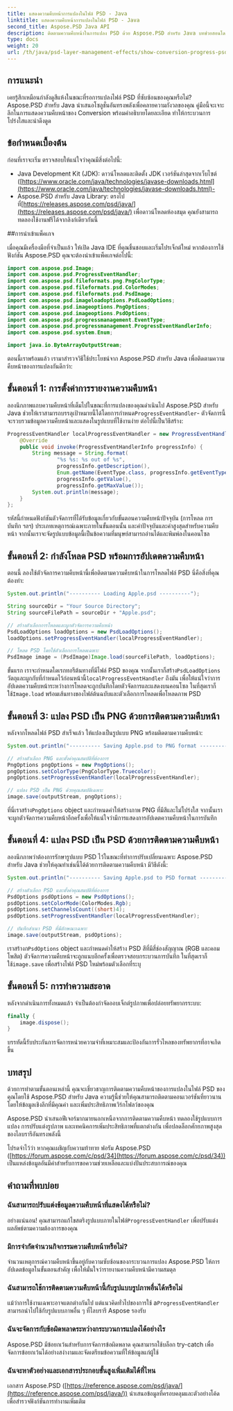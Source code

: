 ```yaml
---
title: แสดงความคืบหน้าการแปลงในไฟล์ PSD - Java
linktitle: แสดงความคืบหน้าการแปลงในไฟล์ PSD - Java
second_title: Aspose.PSD Java API
description: ติดตามความคืบหน้าในการแปลง PSD ด้วย Aspose.PSD สำหรับ Java บทช่วยสอนโดยละเอียดพร้อมตัวอย่างโค้ดเพื่อติดตามขั้นตอนการโหลดและการบันทึก ปรับปรุงประสิทธิภาพและความโปร่งใส
type: docs
weight: 20
url: /th/java/psd-layer-management-effects/show-conversion-progress-psd-files/
---
```

## การแนะนำ

เคยรู้สึกเหมือนกำลังดูสีแห้งในขณะที่รอการแปลงไฟล์ PSD ที่ซับซ้อนของคุณหรือไม่? Aspose.PSD สำหรับ Java นำเสนอโซลูชั่นอันทรงพลังเพื่อคลายความกังวลของคุณ คู่มือนี้จะเจาะลึกในการแสดงความคืบหน้าของ Conversion พร้อมคำอธิบายโดยละเอียด ทำให้กระบวนการโปร่งใสและน่าดึงดูด

## ข้อกำหนดเบื้องต้น

ก่อนที่เราจะเริ่ม ตรวจสอบให้แน่ใจว่าคุณมีสิ่งต่อไปนี้:

- Java Development Kit (JDK): ดาวน์โหลดและติดตั้ง JDK เวอร์ชันล่าสุดจากเว็บไซต์ ([https://www.oracle.com/java/technologies/javase-downloads.html](https://www.oracle.com/java/technologies/javase-downloads.html)-
-  Aspose.PSD สำหรับ Java Library: ตรงไปที่[https://releases.aspose.com/psd/java/](https://releases.aspose.com/psd/java/) เพื่อดาวน์โหลดห้องสมุด คุณยังสามารถทดลองใช้งานฟรีได้จากลิงก์เดียวกันนี้

##การนำเข้าแพ็คเกจ

เมื่อคุณมีเครื่องมือที่จำเป็นแล้ว ให้เปิด Java IDE ที่คุณชื่นชอบและเริ่มโปรเจ็กต์ใหม่ หากต้องการใช้ฟังก์ชัน Aspose.PSD คุณจะต้องนำเข้าแพ็คเกจต่อไปนี้:

```java
import com.aspose.psd.Image;
import com.aspose.psd.ProgressEventHandler;
import com.aspose.psd.fileformats.png.PngColorType;
import com.aspose.psd.fileformats.psd.ColorModes;
import com.aspose.psd.fileformats.psd.PsdImage;
import com.aspose.psd.imageloadoptions.PsdLoadOptions;
import com.aspose.psd.imageoptions.PngOptions;
import com.aspose.psd.imageoptions.PsdOptions;
import com.aspose.psd.progressmanagement.EventType;
import com.aspose.psd.progressmanagement.ProgressEventHandlerInfo;
import com.aspose.psd.system.Enum;

import java.io.ByteArrayOutputStream;
```

ตอนนี้เราพร้อมแล้ว เรามาสำรวจวิธีใช้ประโยชน์จาก Aspose.PSD สำหรับ Java เพื่อติดตามความคืบหน้าของการแปลงกันดีกว่า:

## ขั้นตอนที่ 1: การตั้งค่าการรายงานความคืบหน้า

 ลองนึกภาพแถบความคืบหน้าที่เต็มไปในขณะที่การแปลงของคุณดำเนินไป Aspose.PSD สำหรับ Java ช่วยให้เราสามารถบรรลุเป้าหมายนี้ได้โดยการกำหนด`ProgressEventHandler`- ตัวจัดการนี้จะรวบรวมข้อมูลความคืบหน้าและแสดงในรูปแบบที่ใช้งานง่าย ต่อไปนี้เป็นวิธีสร้าง:

```java
ProgressEventHandler localProgressEventHandler = new ProgressEventHandler() {
    @Override
    public void invoke(ProgressEventHandlerInfo progressInfo) {
        String message = String.format(
                "%s %s: %s out of %s",
                progressInfo.getDescription(),
                Enum.getName(EventType.class, progressInfo.getEventType()),
                progressInfo.getValue(),
                progressInfo.getMaxValue());
        System.out.println(message);
    }
};
```

รหัสนี้กำหนดฟังก์ชันตัวจัดการที่ได้รับข้อมูลเกี่ยวกับขั้นตอนความคืบหน้าปัจจุบัน (การโหลด การบันทึก ฯลฯ) ประเภทเหตุการณ์เฉพาะภายในขั้นตอนนั้น และค่าปัจจุบันและค่าสูงสุดสำหรับความคืบหน้า จากนั้นเราจะจัดรูปแบบข้อมูลนี้เป็นข้อความที่มนุษย์สามารถอ่านได้และพิมพ์ลงในคอนโซล

## ขั้นตอนที่ 2: กำลังโหลด PSD พร้อมการอัปเดตความคืบหน้า

ตอนนี้ ลองใช้ตัวจัดการความคืบหน้านี้เพื่อติดตามความคืบหน้าในการโหลดไฟล์ PSD นี่คือสิ่งที่คุณต้องทำ:

```java
System.out.println("---------- Loading Apple.psd ----------");

String sourceDir = "Your Source Directory";
String sourceFilePath = sourceDir + "Apple.psd";

// สร้างตัวเลือกการโหลดและผูกตัวจัดการความคืบหน้า
PsdLoadOptions loadOptions = new PsdLoadOptions();
loadOptions.setProgressEventHandler(localProgressEventHandler);

// โหลด PSD โดยใช้ตัวเลือกการโหลดเฉพาะ
PsdImage image = (PsdImage)Image.load(sourceFilePath, loadOptions);
```

 ขั้นแรก เราจะกำหนดไดเรกทอรีต้นทางที่มีไฟล์ PSD ของคุณ จากนั้นเราก็สร้าง`PsdLoadOptions` วัตถุและผูกกับที่กำหนดไว้ก่อนหน้านี้`localProgressEventHandler` ถึงมัน เพื่อให้แน่ใจว่าการอัปเดตความคืบหน้าระหว่างการโหลดจะถูกบันทึกโดยตัวจัดการและแสดงบนคอนโซล ในที่สุดเราก็ใช้`Image.load` พร้อมเส้นทางของไฟล์ต้นฉบับและตัวเลือกการโหลดเพื่อโหลดภาพ PSD

## ขั้นตอนที่ 3: แปลง PSD เป็น PNG ด้วยการติดตามความคืบหน้า

หลังจากโหลดไฟล์ PSD สำเร็จแล้ว ให้แปลงเป็นรูปแบบ PNG พร้อมติดตามความคืบหน้า:

```java
System.out.println("---------- Saving Apple.psd to PNG format ----------");

// สร้างตัวเลือก PNG และตั้งค่าคุณสมบัติที่ต้องการ
PngOptions pngOptions = new PngOptions();
pngOptions.setColorType(PngColorType.Truecolor);
pngOptions.setProgressEventHandler(localProgressEventHandler);

// แปลง PSD เป็น PNG ด้วยคุณสมบัติเฉพาะ
image.save(outputStream, pngOptions);
```

 ที่นี่เราสร้าง`PngOptions` object และกำหนดค่าให้สร้างภาพ PNG ที่มีสีและไม่โปร่งใส จากนั้นเราจะผูกตัวจัดการความคืบหน้าอีกครั้งเพื่อให้แน่ใจว่ามีการแสดงการอัปเดตความคืบหน้าในการบันทึก

## ขั้นตอนที่ 4: แปลง PSD เป็น PSD ด้วยการติดตามความคืบหน้า

ลองนึกภาพว่าต้องการรักษารูปแบบ PSD ไว้ในขณะที่ทำการปรับเปลี่ยนเฉพาะ Aspose.PSD สำหรับ Java ช่วยให้คุณทำเช่นนี้ได้ด้วยการติดตามความคืบหน้า มีวิธีดังนี้:

```java
System.out.println("---------- Saving Apple.psd to PSD format ----------");

// สร้างตัวเลือก PSD และตั้งค่าคุณสมบัติที่ต้องการ
PsdOptions psdOptions = new PsdOptions();
psdOptions.setColorMode(ColorModes.Rgb);
psdOptions.setChannelsCount((short)4);
psdOptions.setProgressEventHandler(localProgressEventHandler);

// บันทึกสำเนา PSD ที่มีลักษณะเฉพาะ
image.save(outputStream, psdOptions);
```

 เราสร้างก`PsdOptions` object และกำหนดค่าให้สร้าง PSD สีที่มีสี่ช่องสัญญาณ (RGB และคอมโพสิต) ตัวจัดการความคืบหน้าจะถูกแนบอีกครั้งเพื่อตรวจสอบกระบวนการบันทึก ในที่สุดเราก็ใช้`image.save` เพื่อสร้างไฟล์ PSD ใหม่พร้อมตัวเลือกที่ระบุ

## ขั้นตอนที่ 5: การทำความสะอาด

หลังจากดำเนินการทั้งหมดแล้ว จำเป็นต้องกำจัดออบเจ็กต์รูปภาพเพื่อปล่อยทรัพยากรระบบ:

```java
finally {
    image.dispose();
}
```

บรรทัดนี้รับประกันการจัดการหน่วยความจำที่เหมาะสมและป้องกันการรั่วไหลของทรัพยากรที่อาจเกิดขึ้น

## บทสรุป

ด้วยการทำตามขั้นตอนเหล่านี้ คุณจะเชี่ยวชาญการติดตามความคืบหน้าของการแปลงในไฟล์ PSD ของคุณโดยใช้ Aspose.PSD สำหรับ Java ความรู้นี้ช่วยให้คุณสามารถติดตามคอนเวอร์ชันที่ยาวนาน โดยให้ข้อมูลเชิงลึกที่มีคุณค่า และเพิ่มประสิทธิภาพเวิร์กโฟลว์ของคุณ

Aspose.PSD นำเสนอฟีเจอร์มากมายนอกเหนือจากการติดตามความคืบหน้า ทดลองใช้รูปแบบการแปลง การปรับแต่งรูปภาพ และเทคนิคการเพิ่มประสิทธิภาพที่แตกต่างกัน เพื่อปลดล็อกศักยภาพสูงสุดของไลบรารีอันทรงพลังนี้

โปรดจำไว้ว่า หากคุณเผชิญกับความท้าทาย ฟอรัม Aspose.PSD ([https://forum.aspose.com/c/psd/34](https://forum.aspose.com/c/psd/34)) เป็นแหล่งข้อมูลอันมีค่าสำหรับการขอความช่วยเหลือและแบ่งปันประสบการณ์ของคุณ

## คำถามที่พบบ่อย

### ฉันสามารถปรับแต่งข้อมูลความคืบหน้าที่แสดงได้หรือไม่?
 อย่างแน่นอน! คุณสามารถแก้ไขสตริงรูปแบบภายในไฟล์`ProgressEventHandler` เพื่อปรับแต่งผลลัพธ์ตามความต้องการของคุณ

### มีการจำกัดจำนวนกิจกรรมความคืบหน้าหรือไม่?
จำนวนเหตุการณ์ความคืบหน้าขึ้นอยู่กับความซับซ้อนของกระบวนการแปลง Aspose.PSD ให้การอัปเดตข้อมูลในขั้นตอนสำคัญ เพื่อให้มั่นใจว่ารายงานความคืบหน้ามีความสมดุล

### ฉันสามารถใช้การติดตามความคืบหน้านี้กับรูปแบบรูปภาพอื่นได้หรือไม่
 แม้ว่าการใช้งานเฉพาะอาจแตกต่างกันไป แต่แนวคิดทั่วไปของการใช้ a`ProgressEventHandler` สามารถนำไปใช้กับรูปแบบภาพอื่น ๆ ที่ไลบรารี Aspose รองรับ

### ฉันจะจัดการกับข้อผิดพลาดระหว่างกระบวนการแปลงได้อย่างไร
Aspose.PSD มีข้อยกเว้นสำหรับการจัดการข้อผิดพลาด คุณสามารถใช้บล็อก try-catch เพื่อจัดการข้อยกเว้นได้อย่างสง่างามและจัดเตรียมข้อความที่ให้ข้อมูลแก่ผู้ใช้

### ฉันจะหาตัวอย่างและเอกสารประกอบขั้นสูงเพิ่มเติมได้ที่ไหน
เอกสาร Aspose.PSD ([https://reference.aspose.com/psd/java/](https://reference.aspose.com/psd/java/)) นำเสนอข้อมูลที่ครอบคลุมและตัวอย่างโค้ดเพื่อสำรวจฟังก์ชันการทำงานเพิ่มเติม